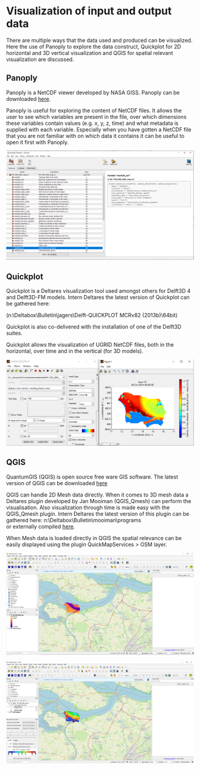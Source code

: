 # Visualization of input and output data

There are multiple ways that the data used and produced can be visualized. Here the use of Panoply to explore the data construct, Quickplot for 2D horizontal and 3D vertical visualization and QGIS for spatial relevant visualization are discussed.


## Panoply

Panoply is a NetCDF viewer developed by NASA GISS. Panoply can be downloaded [here](https://www.giss.nasa.gov/tools/panoply/).

Panoply is useful for exploring the content of NetCDF files. It allows the user to see which variables are present in the file, over which dimensions these variables contain values (e.g. x, y, z, time) and what metadata is supplied with each variable. Especially when you have gotten a NetCDF file that you are not familiar with on which data it contains it can be useful to open it first with Panoply.

![Panoply](../assets/images/3_netcdf.png "The FM-VZM_0000_map.nc opened in Panoply. The variable “mesh2d_sa1” (Salinity) has been selected for viewing. On the right hand-side the metadata attached to this variable is visible, among which the first line showing that this variable has values allocated to 3 dimensions (time, mesh2d_nFaces and mesh2d_nLayers).")

## Quickplot
Quickplot is a Deltares visualization tool used amongst others for Delft3D 4 and Delft3D-FM models. Intern Deltares the latest version of Quickplot can be gathered here:

(n:\Deltabox\Bulletin\jagers\Delft-QUICKPLOT MCRv82 (2013b)\64bit\)

Quickplot is also co-delivered with the installation of one of the Delft3D suites. 

Quickplot allows the visualization of UGRID NetCDF files, both in the horizontal, over time and in the vertical (for 3D models). 

![Quickplot](../assets/images/3_quickplot.png "The FM-VZM_0000_map.nc opened in Quickplot. The variable “Salinity” (mesh2d_sa1) has been selected for viewing. On the left hand side the selection of time period (Time Step=150) and the toplayer is shown (K=22). On the right hand-side the values attached to this variable are visible.")

## QGIS
QuantumGIS (QGIS) is open source free ware GIS software. The latest version of QGIS can be downloaded [here](https://www.qgis.org/en/site/forusers/download.html)

QGIS can handle 2D Mesh data directly. When it comes to 3D mesh data a Deltares plugin developed by Jan Mooiman (QGIS_Qmesh) can perform the visualisation. Also visualization through time is made easy with the QGIS_Qmesh plugin. Intern Deltares the latest version of this plugin can be gathered here:
n:\Deltabox\Bulletin\mooiman\programs\
or externally compiled [here](https://github.com/Deltares/qgis_umesh).

When Mesh data is loaded directly in QGIS the spatial relevance can be easily displayed using the plugin QuickMapServices > OSM layer.

![QGIS](../assets/images/3_qgis.png "The FM-VZM_0000_map.nc opened in QGIS through the “Add mdal layer” function. The variable “Bed level” (mesh2d_flowelem_bl) has been selected for viewing. As background for spatial relevance the OSM layer of QuickMapServices is used. The test file is a part of the Volkerak-Zoom Lake model in the Netherlands.")


![QMESH](../assets/images/3_qgis_qmesh.png "The FM-VZM_0000_map.nc opened in QGIS through the QGIS_Qmesh plugin. The variable “Salinity” (mesh2d_sa1)  has been selected for viewing and the top layer (Layer=22) is shown on a specific time step. As background for spatial relevance the OSM layer of QuickMapServices is used. The test file is a part of the Volkerak-Zoom Lake model in the Netherlands.")




